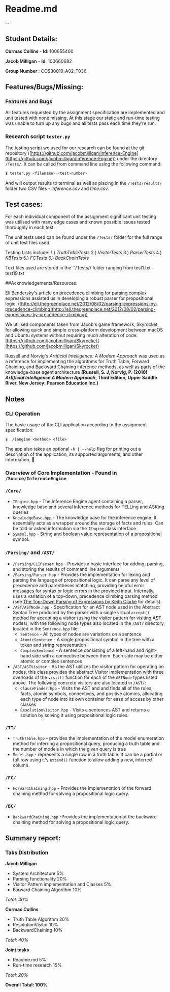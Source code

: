 # Readme.md

--

## Student Details:

**Cormac Collins** - **Id**: 100655400

**Jacob Milligan**   - **Id**:  100660682

**Group Number** : COS30019\_A02\_T036

## Features/Bugs/Missing:

### Features and Bugs 
All features requested by the assignment specification are implemented and unit tested with none missing. At this stage our static and run-time testing was unable to turn up any bugs and all tests pass each time they're run.

### Research script ``tester.py``
The testing script we used for our research can be found at the git repository ([https://github.com/jacobmilligan/Inference-Engine](https://github.com/jacobmilligan/Inference-Engine)) under the directory ``/Tests/``. It can be called from command line using the following command: 

```bash
$ tester.py <filename> <test-number>
```

And will output results to terminal as well as placing in the ``/Tests/results/`` folder two CSV files - *inference.csv* and *time.csv*.

## Test cases:
For each individual component of the assignment significant unit testing was utilised with many edge cases and known possible issues tested thoroughly in each test.

The unit tests used can be found under the ``/Tests/`` folder for the full range of unit test files used.

Testing Lists include:
	1.) *TruthTableTests*
	2.) *VisitorTests*
	3.) *ParserTests*
	4.) *KBTests*
	5.) *FCTests*
	6.) *BackChainTests*
	
Text files used are stored in the ``/Tests// folder ranging from test1.txt - test19.txt


##Acknowledgements/Resources:

Eli Bendersky's article on precedence climbing for parsing complex expressions assisted us in developing a robust parser for propositional logic. ([http://eli.thegreenplace.net/2012/08/02/parsing-expressions-by-precedence-climbing](http://eli.thegreenplace.net/2012/08/02/parsing-expressions-by-precedence-climbing))

We utilised components taken from Jacob's game framework, Skyrocket, for allowing quick and simple cross-platform development between macOS and Ubuntu systems without requiring much alteration of code:
[https://github.com/jacobmilligan/Skyrocket](https://github.com/jacobmilligan/Skyrocket)

Russell and Norvig's *Artificial Intelligence: A Modern Approach* was used as a reference for implementing the algorithms for Truth Table, Forward Chaining, and Backward Chaining inference methods, as well as parts of the knowledge-base agent architecture **(Russell, S. J, Norvig, P. (2010) *Artificial Intelligence A Modern Approach*, Third Edition, Upper Saddle River. New Jersey: Pearson Education Inc.)**

## Notes

### CLI Operation

The basic usage of the CLI application according to the assignment specification:

``$ ./iengine <method> <file>``

The app also takes an optional `-h | --help` flag for printing out a description of the application, its supported arguments, and other information.

### Overview of Core Implementation - Found in ``/Source/InferenceEngine``

### ``/Core/``
* ``IEngine.hpp`` - The Inference Engine agent containing a parser, knowledge base and several inference methods for TELLing and ASKing queries
* ``KnowledgeBase.hpp`` - The knowledge base for the inference engine. It essentially acts as a wrapper around the storage of facts and rules. Can be told or asked information via the ``IEngine`` class interface
* ``Symbol.hpp`` - String and boolean value representation of a propositional symbol.

### ``/Parsing/`` and ``/AST/``

* ``/Parsing/CLIParser.hpp`` - Provides a basic interface for adding, parsing, and storing the results of command line arguments
* ``/Parsing/Parser.hpp`` - Provides the implementation for lexing and parsing the language of propositional logic. It can parse any level of precedence and parentheses matching, providing helpful error messages for syntax or logic errors in the provided input. Internally, uses a variation of a top-down, precedence climbing parsing method (see [The Top-Down Parsing of Expressions by Keith Clarke](http://www.antlr.org/papers/Clarke-expr-parsing-1986.pdf) for details).
* ``/AST/ASTNode.hpp`` - Specification for an AST node used in the Abstract Syntax Tree produced by the parser with a single virtual ``accept()`` method for accepting a visitor (using the visitor pattern for visiting AST nodes), with the following node types also located in the ``/AST/`` directory, located in the ``Sentence.hpp`` file:
	* ``Sentence`` - All types of nodes are variations on a sentence
	* ``AtomicSentence`` - A single propositional symbol in the tree with a token and string representation
	* ``ComplexSentence`` - A sentence consisting of a left-hand and right-hand side with a connective between them. Each side may be either atomic or complex sentences
* ``/AST/ASTVisitor`` - As the AST utilizes the visitor pattern for operating on nodes, this class provides the abstract Visitor implementation with three overloads of the ``visit()`` function for each of the ``ASTNode`` types listed above. The following concrete visitors are also located in ``/AST/``:
	* ``ClauseFinder.hpp`` - Visits the AST and and finds all of the rules, facts, atomic symbols, connectives, and positive atomics, allocating each type of node into its own container for ease of access by other classes
	* ``ResolutionVisitor.hpp`` - Visits a sentences AST and returns a solution by solving it using propositional logic rules.

### ``/TT/``
* ``TruthTable.hpp`` - provides the implementation of the model enumeration method for inferring a propositional query, producing a truth table and the number of models in which the given query is true
* ``Model.hpp`` - represents a single row in a truth table. It can be a partial or full row using it's ``extend()`` function to allow adding a new, inferred column.

### ``/FC/``
* ``ForwardChaining.hpp`` - Provides the implementation of the forward chaining method for solving a propositional logic query.

### ``/BC/``
* ``BackwardChaining.hpp``  -Provides the implementation of the backward chaining method for solving a propositional logic query.

## Summary report:

### Taks Distribution

**Jacob Milligan**


* System Architecture 5%
* Parsing functionality 20%
* Visitor Pattern implementation and Classes 5%
* Forward Chaining Algorithm 10%

*Total: 40%*


**Cormac Collins**

* Truth Table Algorithm 20%
* ResolutionVisitor 10%
* BackwardChaining 10%

*Total: 40%*

**Joint tasks**

* Readme.md 5%
* Run-time research 15%

*Total: 20%*

**Overall Total: 100%**


